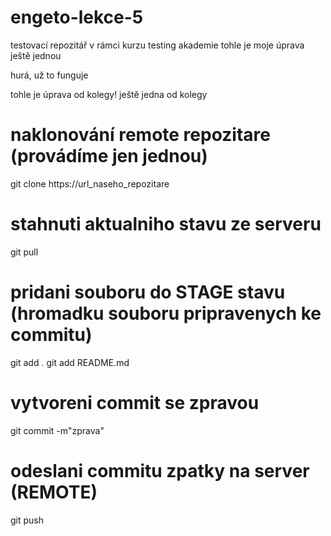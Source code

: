 # engeto-lekce-5
testovací repozitář v rámci kurzu testing akademie
tohle je moje úprava
ještě jednou

hurá, už to funguje

tohle je úprava od kolegy!
ještě jedna od kolegy

# naklonování remote repozitare (provádíme jen jednou)
git clone https://url_naseho_repozitare

# stahnuti aktualniho stavu ze serveru
git pull

# pridani souboru do STAGE stavu (hromadku souboru pripravenych ke commitu)
git add .
git add README.md

# vytvoreni commit se zpravou
git commit -m"zprava"

# odeslani commitu zpatky na server (REMOTE)
git push
